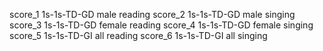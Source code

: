 score_1 1s-1s-TD-GD male reading
score_2 1s-1s-TD-GD male singing
score_3 1s-1s-TD-GD female reading
score_4 1s-1s-TD-GD female singing
score_5 1s-1s-TD-GI all reading
score_6 1s-1s-TD-GI all singing
